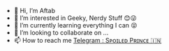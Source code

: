 - 👋 Hi, I’m Aftab
- 👀 I’m interested in Geeky, Nerdy Stuff 😊😜
- 🌱 I’m currently learning everything I can 😝
- 💞️ I’m looking to collaborate on ...
- 📫 How to reach me [Telegram : Sᴘᴏɪʟᴇᴅ Pʀɪɴᴄᴇ 🇮🇳](http://ttttt.me/SpoiledPrince "Telegram : Sᴘᴏɪʟᴇᴅ Pʀɪɴᴄᴇ 🇮🇳")

<!---
Aftab-00/Aftab-00 is a ✨ special ✨ repository because its `README.md` (this file) appears on your GitHub profile.
You can click the Preview link to take a look at your changes.
--->
